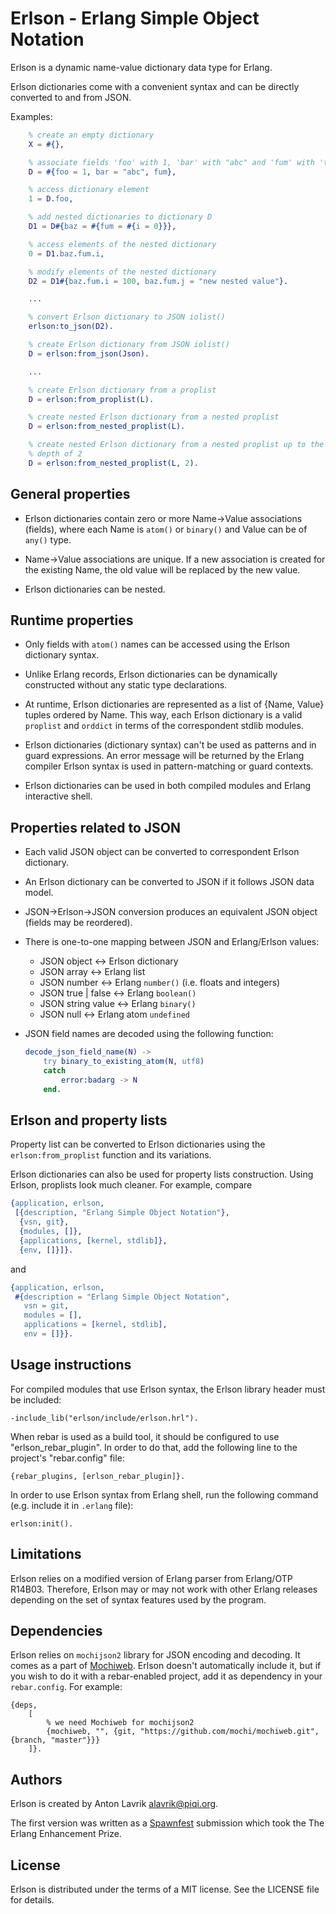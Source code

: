 Erlson - Erlang Simple Object Notation
======================================

Erlson is a dynamic name-value dictionary data type for Erlang.

Erlson dictionaries come with a convenient syntax and can be directly converted
to and from JSON.

Examples:

```erlang
    % create an empty dictionary
    X = #{},

    % associate fields 'foo' with 1, 'bar' with "abc" and 'fum' with 'true'
    D = #{foo = 1, bar = "abc", fum},

    % access dictionary element
    1 = D.foo,

    % add nested dictionaries to dictionary D
    D1 = D#{baz = #{fum = #{i = 0}}},

    % access elements of the nested dictionary
    0 = D1.baz.fum.i,

    % modify elements of the nested dictionary
    D2 = D1#{baz.fum.i = 100, baz.fum.j = "new nested value"}.

    ...

    % convert Erlson dictionary to JSON iolist()
    erlson:to_json(D2).

    % create Erlson dictionary from JSON iolist()
    D = erlson:from_json(Json).

    ...

    % create Erlson dictionary from a proplist
    D = erlson:from_proplist(L).

    % create nested Erlson dictionary from a nested proplist
    D = erlson:from_nested_proplist(L).

    % create nested Erlson dictionary from a nested proplist up to the maximum
    % depth of 2
    D = erlson:from_nested_proplist(L, 2).
```

General properties
------------------

* Erlson dictionaries contain zero or more Name->Value associations
(fields), where each Name is `atom()` or `binary()` and Value can be of `any()`
type.

* Name->Value associations are unique. If a new association is created for the
existing Name, the old value will be replaced by the new value.

* Erlson dictionaries can be nested.


Runtime properties
------------------

* Only fields with `atom()` names can be accessed using the Erlson
dictionary syntax.

* Unlike Erlang records, Erlson dictionaries can be dynamically constructed
without any static type declarations.

* At runtime, Erlson dictionaries are represented as a list of {Name, Value}
tuples ordered by Name. This way, each Erlson dictionary is a valid `proplist`
and `orddict` in terms of the correspondent stdlib modules.

* Erlson dictionaries (dictionary syntax) can't be used as patterns and in
guard expressions. An error message will be returned by the Erlang compiler
Erlson syntax is used in pattern-matching or guard contexts.

* Erlson dictionaries can be used in both compiled modules and Erlang
interactive shell.


Properties related to JSON
--------------------------

* Each valid JSON object can be converted to correspondent Erlson
dictionary.

* An Erlson dictionary can be converted to JSON if it follows JSON data
model.

* JSON->Erlson->JSON conversion produces an equivalent JSON object
(fields may be reordered).

* There is one-to-one mapping between JSON and Erlang/Erlson values:

   * JSON object <-> Erlson dictionary
   * JSON array  <-> Erlang list
   * JSON number <-> Erlang `number()` (i.e. floats and integers)
   * JSON true | false <-> Erlang `boolean()`
   * JSON string value <-> Erlang `binary()`
   * JSON null <-> Erlang atom `undefined`

* JSON field names are decoded using the following function:

    ```erlang
    decode_json_field_name(N) ->
        try binary_to_existing_atom(N, utf8)
        catch
            error:badarg -> N
        end.
    ```


Erlson and property lists
-------------------------

Property list can be converted to Erlson dictionaries using the
`erlson:from_proplist` function and its variations.

Erlson dictionaries can also be used for property lists construction. Using
Erlson, proplists look much cleaner. For example, compare

```erlang
{application, erlson,
 [{description, "Erlang Simple Object Notation"},
  {vsn, git},
  {modules, []},
  {applications, [kernel, stdlib]},
  {env, []}]}.
```

and

```erlang
{application, erlson,
 #{description = "Erlang Simple Object Notation",
   vsn = git,
   modules = [],
   applications = [kernel, stdlib],
   env = []}}.
```


Usage instructions
------------------

For compiled modules that use Erlson syntax, the Erlson library header must be
included:

    -include_lib("erlson/include/erlson.hrl").


When rebar is used as a build tool, it should be configured to use
"erlson_rebar_plugin". In order to do that, add the following line to the
project's "rebar.config" file:

    {rebar_plugins, [erlson_rebar_plugin]}.


In order to use Erlson syntax from Erlang shell, run the following command (e.g.
include it in `.erlang` file):
    
    erlson:init().


Limitations
-----------

Erlson relies on a modified version of Erlang parser from Erlang/OTP R14B03.
Therefore, Erlson may or may not work with other Erlang releases depending on
the set of syntax features used by the program.


Dependencies
------------

Erlson relies on `mochijson2` library for JSON encoding and decoding. It comes
as a part of [Mochiweb](https://github.com/mochi/mochiweb). Erlson doesn't
automatically include it, but if you wish to do it with a rebar-enabled project,
add it as dependency in your `rebar.config`. For example:

    {deps,
        [
            % we need Mochiweb for mochijson2
            {mochiweb, "", {git, "https://github.com/mochi/mochiweb.git", {branch, "master"}}}
        ]}.


Authors
-------

Erlson is created by Anton Lavrik <alavrik@piqi.org>.

The first version was written as a [Spawnfest](http://spawnfest.com) submission
which took the The Erlang Enhancement Prize.


License
-------

Erlson is distributed under the terms of a MIT license. See the LICENSE file for
details.

